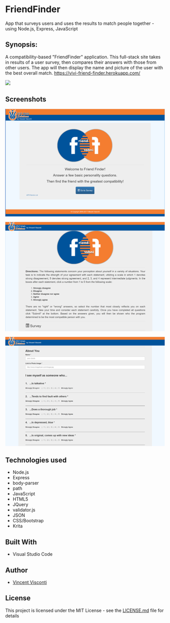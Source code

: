 # FriendFinder
App that surveys users and uses the results to match people together - using Node.js, Express, JavaScript

## Synopsis:
A compatibility-based "FriendFinder" application. This full-stack site takes in results of a user survey, then compares their answers with those from other users. The app will then display the name and picture of the user with the best overall match. <a href="https://vivi-friend-finder.herokuapp.com/" target="_blank">https://vivi-friend-finder.herokuapp.com/</a>

<a href="https://media.giphy.com/media/26BGrMA6MIaI71jOM/source.gif" target="_blank"><img src="http://i.giphy.com/26BGrMA6MIaI71jOM.gif" ></a>

## Screenshots
![image](https://raw.githubusercontent.com/VinnyV88/FriendFinder/master/screenshots/ViVi_FriendFinder_01.PNG)

![image](https://raw.githubusercontent.com/VinnyV88/FriendFinder/master/screenshots/ViVi_FriendFinder_02.PNG)

![image](https://raw.githubusercontent.com/VinnyV88/FriendFinder/master/screenshots/ViVi_FriendFinder_03.PNG)

## Technologies used
- Node.js
- Express
- body-parser
- path 
- JavaScript
- HTML5
- JQuery
- validator.js
- JSON
- CSS/Bootstrap
- Krita

## Built With
* Visual Studio Code

## Author
* [Vincent Visconti](https://github.com/VinnyV88)
  


## License

This project is licensed under the MIT License - see the [LICENSE.md](LICENSE.md) file for details
